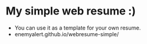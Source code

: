 # My simple web resume :) 
- You can use it as a template for your own resume.
- enemyalert.github.io/webresume-simple/

